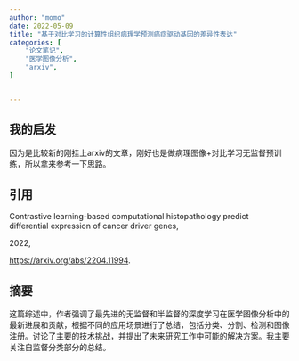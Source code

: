 ```yaml
---
author: "momo"
date: 2022-05-09
title: "基于对比学习的计算性组织病理学预测癌症驱动基因的差异性表达"
categories: [
    "论文笔记",
    "医学图像分析",
    "arxiv",
]


---
```


## 我的启发

因为是比较新的刚挂上arxiv的文章，刚好也是做病理图像+对比学习无监督预训练，所以拿来参考一下思路。

## 引用

Contrastive learning-based computational histopathology predict differential expression of cancer driver genes,

2022,

https://arxiv.org/abs/2204.11994.


## 摘要

这篇综述中，作者强调了最先进的无监督和半监督的深度学习在医学图像分析中的最新进展和贡献，根据不同的应用场景进行了总结，包括分类、分割、检测和图像注册。讨论了主要的技术挑战，并提出了未来研究工作中可能的解决方案。我主要关注自监督分类部分的总结。